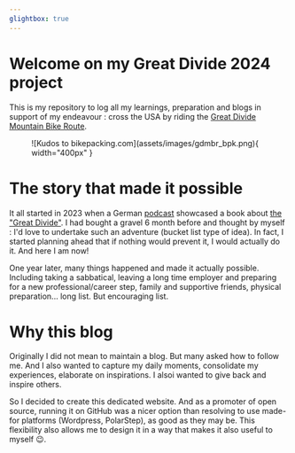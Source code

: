 ```yaml
---
glightbox: true
---
```


# Welcome on my Great Divide 2024 project

This is my repository to log all my learnings, preparation and blogs in support of my endeavour : cross the USA by riding the [Great Divide Mountain Bike Route](https://bikepacking.com/routes/great-divide-mountain-bike-route-gdmbr/).

<figure markdown>
![Kudos to bikepacking.com](assets/images/gdmbr_bpk.png){ width="400px" }
</figure>

# The story that made it possible

It all started in 2023 when a German [podcast](https://www.youtube.com/playlist?list=PLCLnrkmezkJR3Myov4To9yl1Wb4_OSTyb) showcased a book about [the "Great Divide"](https://www.amazon.de/Great-Divide-Gravelbike-durch-Mountains/dp/3846409693#immersive-view_1721994856052). I had bought a gravel 6 month before and thought by myself : I'd love to undertake such an adventure (bucket list type of idea). In fact, I started planning ahead that if nothing would prevent it, I would actually do it. And here I am now!

One year later, many things happened and made it actually possible. Including taking a sabbatical, leaving a long time employer and preparing for a new professional/career step, family and supportive friends, physical preparation... long list. But encouraging list.

# Why this blog

Originally I did not mean to maintain a blog. But many asked how to follow me. And I also wanted to capture my daily moments, consolidate my experiences, elaborate on inspirations. I alsoi wanted to give back and inspire others.

So I decided to create this dedicated website. And as a promoter of open source, running it on GitHub was a nicer option than resolving to use made-for platforms (Wordpress, PolarStep), as good as they may be. This flexibility also allows me to design it in a way that makes it also useful to myself 😉.